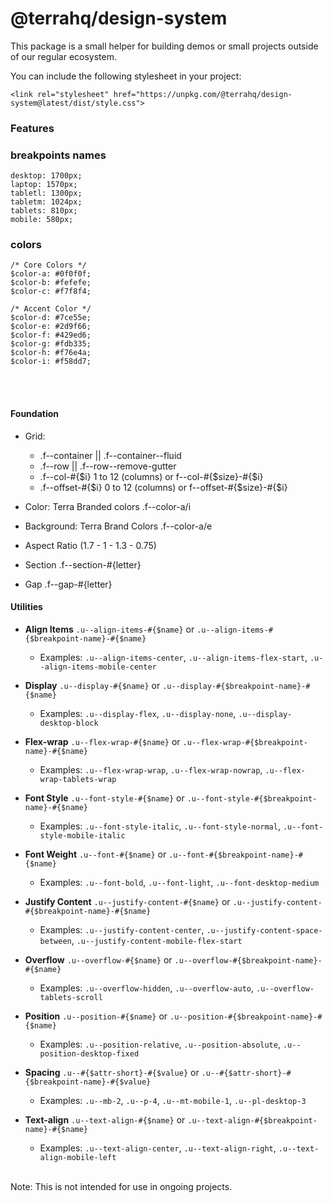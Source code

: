 # @terrahq/design-system

This package is a small helper for building demos or small projects outside of our regular ecosystem.

You can include the following stylesheet in your project:

```
<link rel="stylesheet" href="https://unpkg.com/@terrahq/design-system@latest/dist/style.css">

```

### Features

### breakpoints names
```
desktop: 1700px;
laptop: 1570px;
tabletl: 1300px;
tabletm: 1024px;
tablets: 810px;
mobile: 580px;
```

### colors

```
/* Core Colors */
$color-a: #0f0f0f;
$color-b: #fefefe;
$color-c: #f7f8f4;

/* Accent Color */
$color-d: #7ce55e;
$color-e: #2d9f66;
$color-f: #429ed6;
$color-g: #fdb335;
$color-h: #f76e4a;
$color-i: #f58dd7;
```
<br><br>

#### Foundation
- Grid: 
    - .f--container || .f--container--fluid
    - .f--row || .f--row--remove-gutter
    - .f--col-#{$i} 1 to 12 (columns) or f--col-#{$size}-#{$i}
    - .f--offset-#{$i} 0 to 12 (columns) or f--offset-#{$size}-#{$i}

- Color: Terra Branded colors .f--color-a/i
- Background: Terra Brand Colors .f--color-a/e
- Aspect Ratio (1.7 - 1 - 1.3 - 0.75)
- Section .f--section-#{letter}
- Gap .f--gap-#{letter}

#### Utilities

- **Align Items** `.u--align-items-#{$name}` or `.u--align-items-#{$breakpoint-name}-#{$name}`
  - Examples: `.u--align-items-center`, `.u--align-items-flex-start`, `.u--align-items-mobile-center`

- **Display** `.u--display-#{$name}` or `.u--display-#{$breakpoint-name}-#{$name}`
  - Examples: `.u--display-flex`, `.u--display-none`, `.u--display-desktop-block`

- **Flex-wrap** `.u--flex-wrap-#{$name}` or `.u--flex-wrap-#{$breakpoint-name}-#{$name}`
  - Examples: `.u--flex-wrap-wrap`, `.u--flex-wrap-nowrap`, `.u--flex-wrap-tablets-wrap`

- **Font Style** `.u--font-style-#{$name}` or `.u--font-style-#{$breakpoint-name}-#{$name}`
  - Examples: `.u--font-style-italic`, `.u--font-style-normal`, `.u--font-style-mobile-italic`

- **Font Weight** `.u--font-#{$name}` or `.u--font-#{$breakpoint-name}-#{$name}`
  - Examples: `.u--font-bold`, `.u--font-light`, `.u--font-desktop-medium`

- **Justify Content** `.u--justify-content-#{$name}` or `.u--justify-content-#{$breakpoint-name}-#{$name}`
  - Examples: `.u--justify-content-center`, `.u--justify-content-space-between`, `.u--justify-content-mobile-flex-start`

- **Overflow** `.u--overflow-#{$name}` or `.u--overflow-#{$breakpoint-name}-#{$name}`
  - Examples: `.u--overflow-hidden`, `.u--overflow-auto`, `.u--overflow-tablets-scroll`

- **Position** `.u--position-#{$name}` or `.u--position-#{$breakpoint-name}-#{$name}`
  - Examples: `.u--position-relative`, `.u--position-absolute`, `.u--position-desktop-fixed`

- **Spacing** `.u--#{$attr-short}-#{$value}` or `.u--#{$attr-short}-#{$breakpoint-name}-#{$value}`
  - Examples: `.u--mb-2`, `.u--p-4`, `.u--mt-mobile-1`, `.u--pl-desktop-3`

- **Text-align** `.u--text-align-#{$name}` or `.u--text-align-#{$breakpoint-name}-#{$name}`
  - Examples: `.u--text-align-center`, `.u--text-align-right`, `.u--text-align-mobile-left`

<br>
Note: This is not intended for use in ongoing projects.
